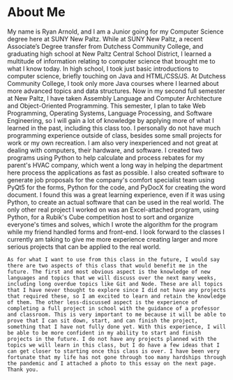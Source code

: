    # About Me
   
   My name is Ryan Arnold, and I am a Junior going for my Computer Science degree here at SUNY New Paltz. While at SUNY New Paltz, a recent Associate’s Degree transfer from Dutchess Community College, and graduating high school at New Paltz Central School District, I learned a multitude of information relating to computer science that brought me to what I know today. In high school, I took just basic introductions to computer science, briefly touching on Java and HTML/CSS/JS. At Dutchess Community College, I took only more Java courses where I learned about more advanced topics and data structures. Now in my second full semester at New Paltz, I have taken Assembly Language and Computer Architecture and Object-Oriented Programming. This semester, I plan to take Web Programming, Operating Systems, Language Processing, and Software Engineering, so I will gain a lot of knowledge by applying more of what I learned in the past, including this class too. I personally do not have much programming experience outside of class, besides some small projects for work or my own recreation. I am also very inexperienced and not great at dealing with computers, their hardware, and software. I created two programs using Python to help calculate and process rebates for my parent's HVAC company, which went a long way in helping the department here process the applications as fast as possible. I also created software to generate job proposals for the company's comfort specialist team using PyQt5 for the forms, Python for the code, and PyDocX for creating the word document. I found this was a great learning experience, even if it was using Python, to create an actual software that can be used in the real world. The only other real project I worked on was an Excel-attached program, using Python, for a Rubik's Cube competition host to sort and organize everyone's times and solves, which I wrote the algorithm for the program while my friend handled forms and front-end. I look forward to the classes I currently am taking to give me more experience creating larger and more serious projects that can be applied to the real world. 

    As for what I want to use from this class in the future, I would say there are two aspects of this class that would benefit me in the future. The first and most obvious aspect is the knowledge of new languages and topics that we will discuss over the next many weeks, including long overdue topics like Git and Node. These are all topics that I have never thought to explore since I did not have any projects that required these, so I am excited to learn and retain the knowledge of them. The other less-discussed aspect is the experience of completing a full project in school with the guidance of a professor and classroom. This is very important to me because it will be able to prove that I can sit down, start, and can finish the project, something that I have not fully done yet. With this experience, I will be able to be more confident in my ability to start and finish projects in the future. I do not have any projects planned with the topics we will learn in this class, but I do have a few ideas that I can get closer to starting once this class is over. I have been very fortunate that my life has not gone through too many hardships through the pandemic and I attached a photo to this essay on the next page. Thank you.